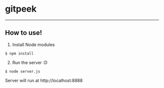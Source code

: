 # gitpeek

---

## How to use!
1. Install Node modules

```
$ npm install
```
2. Run the server :D
```
$ node server.js
```
Server will run at http://localhost:8888
